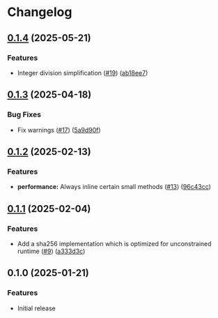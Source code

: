 # Changelog

## [0.1.4](https://github.com/noir-lang/sha256/compare/v0.1.3...v0.1.4) (2025-05-21)


### Features

* Integer division simplification ([#19](https://github.com/noir-lang/sha256/issues/19)) ([ab18ee7](https://github.com/noir-lang/sha256/commit/ab18ee7387a361339a4dbbf8fd540e144abd3a5d))

## [0.1.3](https://github.com/noir-lang/sha256/compare/v0.1.2...v0.1.3) (2025-04-18)


### Bug Fixes

* Fix warnings ([#17](https://github.com/noir-lang/sha256/issues/17)) ([5a9d90f](https://github.com/noir-lang/sha256/commit/5a9d90fa734bbb9f481c95ef97ab89e4089d32e2))

## [0.1.2](https://github.com/noir-lang/sha256/compare/v0.1.1...v0.1.2) (2025-02-13)


### Features

* **performance:** Always inline certain small methods ([#13](https://github.com/noir-lang/sha256/issues/13)) ([96c43cc](https://github.com/noir-lang/sha256/commit/96c43ccf8fd92502e0e83836ecde0f89e2b09799))

## [0.1.1](https://github.com/noir-lang/sha256/compare/v0.1.0...v0.1.1) (2025-02-04)


### Features

* Add a sha256 implementation which is optimized for unconstrained runtime ([#9](https://github.com/noir-lang/sha256/issues/9)) ([a333d3c](https://github.com/noir-lang/sha256/commit/a333d3cd86380cf191849b4daadf94bb1b1f2ec9))

## 0.1.0 (2025-01-21)


### Features

* Initial release
